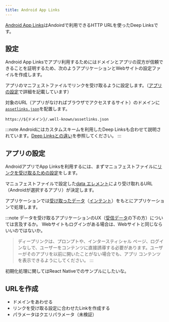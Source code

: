 ```yaml
---
title: Android App Links
---
```


[Android App Links](https://developer.android.com/training/app-links)はAndoirdで利用できるHTTP URLを使ったDeep Linksです。

## 設定

Android App Linksでアプリ利用するためにはドメインとアプリの双方が信頼できることを証明するため、次のようアプリケーションとWebサイトの設定ファイルを作成します。

アプリのマニフェストファイルでリンクを受け取るように設定します。（[アプリの設定](#アプリの設定)で詳細を記載しています）

対象のURL（アプリがなければブラウザでアクセスするサイト）のドメインに[`assetlinks.json`](https://developer.android.com/training/app-links/verify-site-associations?hl=ja#web-assoc)を配置します。

```console title="assetlink.json"
https://${ドメイン}/.well-known/assetlinks.json
```

:::note
Androidにはカスタムスキームを利用したDeep Linksも合わせて説明されています。[Deep Linksとの違い](https://developer.android.com/training/app-links/verify-site-associations#the-difference)を参照してください。
:::

## アプリの設定

AndroidアプリでApp Linksを利用するには、まずマニュフェストファイルに[リンクを受け取るための設定](https://developer.android.com/training/app-links/deep-linking?hl=ja#adding-filters)をします。

マニュフェストファイルで設定した[data エレメント](https://developer.android.com/guide/topics/manifest/data-element)により受け取れるURL（Androidが選択するアプリ）が決定します。

アプリケーションでは[受け取ったデータ](https://developer.android.com/training/app-links/deep-linking#handling-intents)（[インテント](https://developer.android.com/guide/components/intents-filters)）をもとにアプリケーションで処理します。

:::note
データを受け取るアプリケーションのUX（[受信データ](https://developer.android.com/training/app-links/deep-linking?hl=ja#handling-intents)の下の方）については言及するか。
Webサイトもログインがある場合は、Webサイトと同じならいいのではないか。
> ディープリンクは、プロンプトや、インタースティシャル ページ、ログインなしで、ユーザーをコンテンツに直接誘導する必要があります。ユーザーがそのアプリを以前に開いたことがない場合でも、アプリ コンテンツを表示できるようにしてください。
:::

初期化処理に関してはReact Nativeでのサンプルにしたいな。

## URLを作成

- ドメインをあわせる
- リンクを受け取る設定に合わせたLinkを作成する
- パラメータはクエリパラメータ（未検証）
